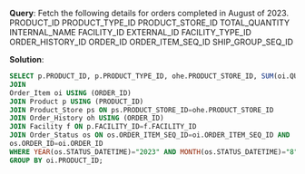 **Query**: Fetch the following details for orders completed in August of 2023.
PRODUCT_ID
PRODUCT_TYPE_ID
PRODUCT_STORE_ID 
TOTAL_QUANTITY
INTERNAL_NAME 
FACILITY_ID
EXTERNAL_ID 
FACILITY_TYPE_ID 
ORDER_HISTORY_ID 
ORDER_ID
ORDER_ITEM_SEQ_ID
SHIP_GROUP_SEQ_ID

**Solution**:
```sql
SELECT p.PRODUCT_ID, p.PRODUCT_TYPE_ID, ohe.PRODUCT_STORE_ID, SUM(oi.QUANTITY) Total_Quantity, p.INTERNAL_NAME, p.FACILITY_ID, ps.EXTERNAL_ID, f.FACILITY_TYPE_ID, oh.ORDER_HISTORY_ID, oh.ORDER_ID, oh.ORDER_ITEM_SEQ_ID, oh.SHIP_GROUP_SEQ_ID FROM  Order_Header ohe
JOIN 
Order_Item oi USING (ORDER_ID)
JOIN Product p USING (PRODUCT_ID)
JOIN Product_Store ps ON ps.PRODUCT_STORE_ID=ohe.PRODUCT_STORE_ID
JOIN Order_History oh USING (ORDER_ID)
JOIN Facility f ON p.FACILITY_ID=f.FACILITY_ID
JOIN Order_Status os ON os.ORDER_ITEM_SEQ_ID=oi.ORDER_ITEM_SEQ_ID AND
os.ORDER_ID=oi.ORDER_ID
WHERE YEAR(os.STATUS_DATETIME)="2023" AND MONTH(os.STATUS_DATETIME)="8" AND ohe.STATUS_ID="ORDER_COMPLETED" 
GROUP BY oi.PRODUCT_ID;
